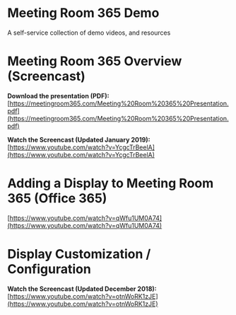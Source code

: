 # Meeting Room 365 Demo

A self-service collection of demo videos, and resources

# Meeting Room 365 Overview (Screencast)

**Download the presentation (PDF):**[https://meetingroom365.com/Meeting%20Room%20365%20Presentation.pdf](https://meetingroom365.com/Meeting%20Room%20365%20Presentation.pdf)

**Watch the Screencast (Updated January 2019):**
[https://www.youtube.com/watch?v=YcgcTrBeelA](https://www.youtube.com/watch?v=YcgcTrBeelA)

# Adding a Display to Meeting Room 365 (Office 365)
[https://www.youtube.com/watch?v=qWfu1UM0A74](https://www.youtube.com/watch?v=qWfu1UM0A74)

# Display Customization / Configuration

**Watch the Screencast (Updated December 2018):**
[https://www.youtube.com/watch?v=otnWoRK1zJE](https://www.youtube.com/watch?v=otnWoRK1zJE)
<!--stackedit_data:
eyJoaXN0b3J5IjpbLTIxMDgwMDA1NTNdfQ==
-->